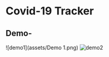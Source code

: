 <h1>Covid-19 Tracker</h1>

## Demo-
![demo1](assets/Demo 1.png)
![demo2](Covid-19-Tracker/assets/Demo2.png)

